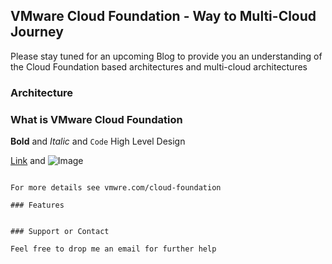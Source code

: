 ## VMware Cloud Foundation - Way to Multi-Cloud Journey 

Please stay tuned for an upcoming Blog to provide you an understanding of the Cloud Foundation based architectures and multi-cloud architectures 

### Architecture

### What is VMware Cloud Foundation 

**Bold** and _Italic_ and `Code` High Level Design 

[Link](url) and ![Image](src)
```

For more details see vmwre.com/cloud-foundation

### Features 


### Support or Contact

Feel free to drop me an email for further help 
